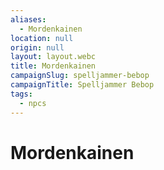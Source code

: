 ```yaml
---
aliases:
  - Mordenkainen
location: null
origin: null
layout: layout.webc
title: Mordenkainen
campaignSlug: spelljammer-bebop
campaignTitle: Spelljammer Bebop
tags:
  - npcs
---
```

# Mordenkainen

